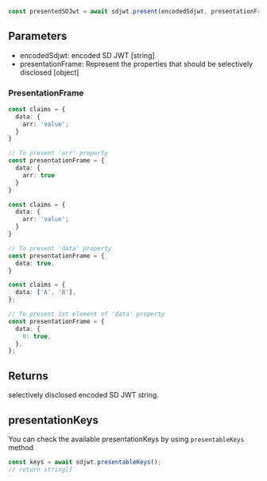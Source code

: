 ```ts
const presentedSDJwt = await sdjwt.present(encodedSdjwt, presentationFrame);
```

## Parameters

- encodedSdjwt: encoded SD JWT [string]
- presentationFrame: Represent the properties that should be selectively disclosed [object]

### PresentationFrame

```ts
const claims = {
  data: {
    arr: 'value';
  }
}

// To present 'arr' property
const presentationFrame = {
  data: {
    arr: true
  }
}
```

```ts
const claims = {
  data: {
    arr: 'value';
  }
}

// To present 'data' property
const presentationFrame = {
  data: true,
}
```

```ts
const claims = {
  data: ['A', 'B'],
};

// To present 1st element of 'data' property
const presentationFrame = {
  data: {
    0: true,
  },
};
```

## Returns

selectively disclosed encoded SD JWT string.

## presentationKeys

You can check the available presentationKeys by using `presentableKeys` method

```ts
const keys = await sdjwt.presentableKeys();
// return string[]
```
